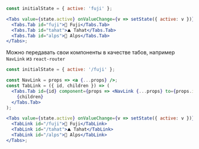 ```jsx harmony
const initialState = { active: 'fuji' };

<Tabs value={state.active} onValueChange={v => setState({ active: v })}>
  <Tabs.Tab id="fuji">🌋 Fuji</Tabs.Tab>
  <Tabs.Tab id="tahat">⛰ Tahat</Tabs.Tab>
  <Tabs.Tab id="alps">🗻 Alps</Tabs.Tab>
</Tabs>;
```

Можно передавать свои компоненты в качестве табов, например `NavLink` из `react-router`

```jsx harmony
const initialState = { active: '/fuji' };

const NavLink = props => <a {...props} />;
const TabLink = ({ id, children }) => (
  <Tabs.Tab id={id} component={props => <NavLink {...props} to={props.id} />}>
    {children}
  </Tabs.Tab>
);

<Tabs value={state.active} onValueChange={v => setState({ active: v })}>
  <TabLink id="/fuji">🌋 Fuji</TabLink>
  <TabLink id="/tahat">⛰ Tahat</TabLink>
  <TabLink id="/alps">🗻 Alps</TabLink>
</Tabs>;
```

